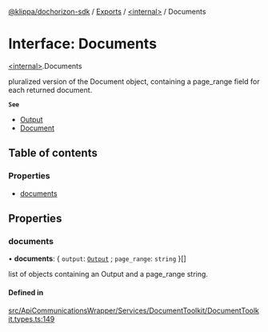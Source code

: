 [@klippa/dochorizon-sdk](../README.md) / [Exports](../modules.md) / [\<internal\>](../modules/internal_.md) / Documents

# Interface: Documents

[\<internal\>](../modules/internal_.md).Documents

pluralized version of the Document object, containing a page_range field for each returned
document.

**`See`**

 - [Output](internal_.Output.md)
 - [Document](internal_.Document.md)

## Table of contents

### Properties

- [documents](internal_.Documents.md#documents)

## Properties

### documents

• **documents**: \{ `output`: [`Output`](internal_.Output.md) ; `page_range`: `string`  }[]

list of objects containing an Output and a page_range string.

#### Defined in

[src/ApiCommunicationsWrapper/Services/DocumentToolkit/DocumentToolkit.types.ts:149](https://github.com/klippa-app/js-dochorizon-sdk/blob/205a2fd/src/ApiCommunicationsWrapper/Services/DocumentToolkit/DocumentToolkit.types.ts#L149)
